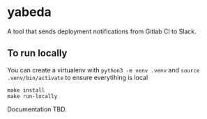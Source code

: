 # yabeda

A tool that sends deployment notifications from Gitlab CI to Slack.


## To run locally

You can create a virtualenv with `python3 -m venv .venv` and `source .venv/bin/activate` to ensure everytihing is local

    make install
    make run-locally

Documentation TBD.
